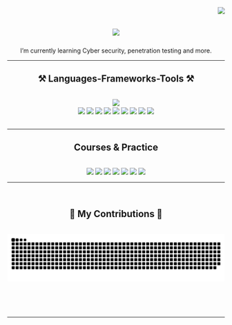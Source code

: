 <img align="right" src="https://visitor-badge.laobi.icu/badge?page_id=salesp07.salesp07" />

<h1 align="center">
    <img src="https://readme-typing-svg.herokuapp.com/?font=Righteous&size=35&center=true&vCenter=true&width=500&height=70&duration=4000&lines=Hi+There!+👋;+I'm+Ori!;" />
</h1>

<div align="center">
    I’m currently learning Cyber security, penetration testing and more.
</div>

 <hr/>

<h2 align="center">⚒️ Languages-Frameworks-Tools ⚒️</h2>
<br/>
<div align="center">
    <img src="https://skillicons.dev/icons?i=py,cs,java,html,css,visualstudio,vscode,eclipse,github,linux" /> <br/>
    <img src="https://img.shields.io/badge/VIM-%2311AB00.svg?&style=for-the-badge&logo=vim&logoColor=white"/>
    <img src="https://img.shields.io/badge/ChatGPT-74aa9c?style=for-the-badge&logo=openai&logoColor=white"/>
    <img src="https://img.shields.io/badge/PyCharm-000000.svg?&style=for-the-badge&logo=PyCharm&logoColor=white"/>
    <img src="https://img.shields.io/badge/sublime_text-%23575757.svg?&style=for-the-badge&logo=sublime-text&logoColor=important"/>
    <img src="https://img.shields.io/badge/Kali_Linux-557C94?style=for-the-badge&logo=kali-linux&logoColor=white"/>
    <img src="https://img.shields.io/badge/Ubuntu-E95420?style=for-the-badge&logo=ubuntu&logoColor=white"/>
    <img src="https://img.shields.io/badge/Windows-0078D6?style=for-the-badge&logo=windows&logoColor=white"/>
    <img src="https://img.shields.io/badge/VirtualBox-21416b?style=for-the-badge&logo=VirtualBox&logoColor=white"/>
    <img src="https://img.shields.io/badge/VMware-231f20?style=for-the-badge&logo=VMware&logoColor=white"/>
    
</div>

<br/>
<hr/>

<h2 align="center">Courses & Practice</h2>
<br/>
<div align="center">
    <img src="https://img.shields.io/badge/HackTheBox-111927?style=for-the-badge&logo=Hack%20The%20Box&logoColor=9FEF00"/>
    <img src="https://img.shields.io/badge/freecodecamp-27273D?style=for-the-badge&logo=freecodecamp&logoColor=white"/>
    <img src="https://img.shields.io/badge/Codewars-B1361E?style=for-the-badge&logo=Codewars&logoColor=white"/>
    <img src="https://img.shields.io/badge/-Hackerrank-2EC866?style=for-the-badge&logo=HackerRank&logoColor=white"/>
    <img src="https://img.shields.io/badge/-LeetCode-FFA116?style=for-the-badge&logo=LeetCode&logoColor=black"/>
    <img src="https://img.shields.io/badge/W3Schools-04AA6D?style=for-the-badge&logo=W3Schools&logoColor=white"/>
    <img src="https://img.shields.io/badge/Stack_Overflow-FE7A16?style=for-the-badge&logo=stack-overflow&logoColor=white"/>

</div>

<hr/>

<br/>
<div align="center">
  <h2>🐍 My Contributions 🐍</h2>
  <br>
  <img alt="snake eating my contributions" src="https://raw.githubusercontent.com/salesp07/salesp07/output/github-contribution-grid-snake.svg" />
  
  <br/><br/><br/>
</div>

<hr/>
